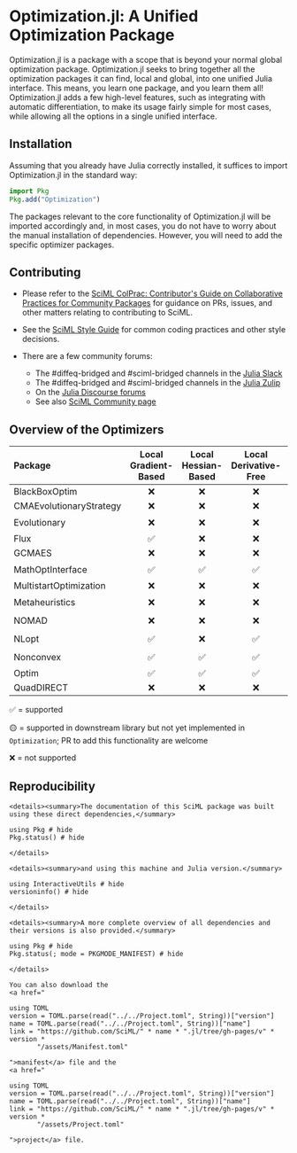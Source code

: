 # Optimization.jl: A Unified Optimization Package

Optimization.jl is a package with a scope that is beyond your normal global optimization
package. Optimization.jl seeks to bring together all the optimization packages
it can find, local and global, into one unified Julia interface. This means, you
learn one package, and you learn them all! Optimization.jl adds a few high-level
features, such as integrating with automatic differentiation, to make its usage
fairly simple for most cases, while allowing all the options in a single
unified interface.

## Installation

Assuming that you already have Julia correctly installed, it suffices to import
Optimization.jl in the standard way:

```julia
import Pkg
Pkg.add("Optimization")
```

The packages relevant to the core functionality of Optimization.jl will be imported
accordingly and, in most cases, you do not have to worry about the manual
installation of dependencies. However, you will need to add the specific optimizer
packages.

## Contributing

  - Please refer to the
    [SciML ColPrac: Contributor's Guide on Collaborative Practices for Community Packages](https://github.com/SciML/ColPrac/blob/master/README.md)
    for guidance on PRs, issues, and other matters relating to contributing to SciML.

  - See the [SciML Style Guide](https://github.com/SciML/SciMLStyle) for common coding practices and other style decisions.
  - There are a few community forums:
    
      + The #diffeq-bridged and #sciml-bridged channels in the
        [Julia Slack](https://julialang.org/slack/)
      + The #diffeq-bridged and #sciml-bridged channels in the
        [Julia Zulip](https://julialang.zulipchat.com/#narrow/stream/279055-sciml-bridged)
      + On the [Julia Discourse forums](https://discourse.julialang.org)
      + See also [SciML Community page](https://sciml.ai/community/)

## Overview of the Optimizers

| Package                 | Local Gradient-Based | Local Hessian-Based | Local Derivative-Free | Box Constraints | Local Constrained | Global Unconstrained | Global Constrained |
|:----------------------- |:--------------------:|:-------------------:|:---------------------:|:---------------:|:-----------------:|:--------------------:|:------------------:|
| BlackBoxOptim           | ❌                    | ❌                   | ❌                   |✅              | ❌                 | ✅                    | ❌                  |✅              
| CMAEvolutionaryStrategy | ❌                    | ❌                   | ❌                   |✅                | ❌                 | ✅                    | ❌                  |
| Evolutionary            | ❌                    | ❌                   | ❌                   |✅                | ❌                 | ✅                    | 🟡                  |
| Flux                    | ✅                    | ❌                   | ❌                   |❌                | ❌                 | ❌                    | ❌                  |
| GCMAES                  | ❌                    | ❌                   | ❌                   |✅                | ❌                 | ✅                    | ❌                  |
| MathOptInterface        | ✅                    | ✅                   | ✅                   |✅                | ✅                 | ✅                    | 🟡                  |
| MultistartOptimization  | ❌                    | ❌                   | ❌                   |✅                | ❌                 | ✅                    | ❌                  |
| Metaheuristics          | ❌                    | ❌                   | ❌                   |✅                | ❌                 | ✅                    | 🟡                  |
| NOMAD                   | ❌                    | ❌                   | ❌                   |✅                | ❌                 | ✅                    | 🟡                  |
| NLopt                   | ✅                    | ❌                   | ✅                   |✅                | 🟡                 | ✅                    | 🟡                  |
| Nonconvex               | ✅                    | ✅                   | ✅                   |✅                | 🟡                 | ✅                    | 🟡                  |
| Optim                   | ✅                    | ✅                   | ✅                   |✅                | ✅                 | ✅                    | ✅                  |
| QuadDIRECT              | ❌                    | ❌                   | ❌                   |✅                | ❌                 | ✅                    | ❌                  |

✅ = supported

🟡 = supported in downstream library but not yet implemented in `Optimization`; PR to add this functionality are welcome

❌ = not supported

## Reproducibility

```@raw html
<details><summary>The documentation of this SciML package was built using these direct dependencies,</summary>
```

```@example
using Pkg # hide
Pkg.status() # hide
```

```@raw html
</details>
```

```@raw html
<details><summary>and using this machine and Julia version.</summary>
```

```@example
using InteractiveUtils # hide
versioninfo() # hide
```

```@raw html
</details>
```

```@raw html
<details><summary>A more complete overview of all dependencies and their versions is also provided.</summary>
```

```@example
using Pkg # hide
Pkg.status(; mode = PKGMODE_MANIFEST) # hide
```

```@raw html
</details>
```

```@raw html
You can also download the 
<a href="
```

```@eval
using TOML
version = TOML.parse(read("../../Project.toml", String))["version"]
name = TOML.parse(read("../../Project.toml", String))["name"]
link = "https://github.com/SciML/" * name * ".jl/tree/gh-pages/v" * version *
       "/assets/Manifest.toml"
```

```@raw html
">manifest</a> file and the
<a href="
```

```@eval
using TOML
version = TOML.parse(read("../../Project.toml", String))["version"]
name = TOML.parse(read("../../Project.toml", String))["name"]
link = "https://github.com/SciML/" * name * ".jl/tree/gh-pages/v" * version *
       "/assets/Project.toml"
```

```@raw html
">project</a> file.
```
